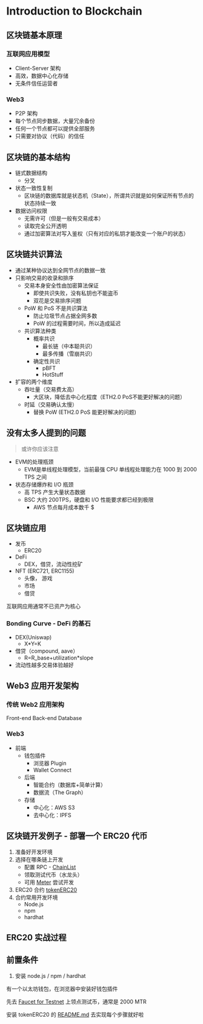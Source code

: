 # Introduction to Blockchain

## 区块链基本原理

### 互联网应用模型

- Client-Server 架构
- 高效，数据中心化存储
- 无条件信任运营者

### Web3

- P2P 架构
- 每个节点同步数据，大量冗余备份
- 任何一个节点都可以提供全部服务
- 只需要对协议（代码）的信任

## 区块链的基本结构

- 链式数据结构
  - 分叉
- 状态一致性复制
  - 区块链的数据库就是状态机（State），所谓共识就是如何保证所有节点的状态持续一致
- 数据访问权限
  - 无需许可（但是一般有交易成本）
  - 读取完全公开透明
  - 通过加密算法对写入鉴权（只有对应的私钥才能改变一个账户的状态）

## 区块链共识算法

- 通过某种协议达到全网节点的数据一致
- 只影响交易的收录和排序
  - 交易本身安全性由加密算法保证
    - 即使共识失败，没有私钥也不能盗币
    - 双花是交易排序问题
  - PoW 和 PoS 不是共识算法
    - 防止垃圾节点占据全网多数
    - PoW 的过程需要时间，所以造成延迟
  - 共识算法种类
    - 概率共识
      - 最长链（中本聪共识）
      - 最多传播（雪崩共识）
    - 确定性共识
      - pBFT
      - HotStuff
- 扩容的两个维度
  - 吞吐量（交易费太高）
    - 大区块，降低去中心化程度（ETH2.0 PoS不能更好解决的问题）
  - 时延（交易确认太慢）
    - 替换 PoW (ETH2.0 PoS 能更好解决的问题)

## 没有太多人提到的问题

> 或许你应该注意

- EVM的处理瓶颈
  - EVM是单线程处理模型，当前最强 CPU 单线程处理能力在 1000 到 2000 TPS 之间
- 状态存储爆炸和 I/O 瓶颈
  - 高 TPS 产生大量状态数据
  - BSC 大约 200TPS，硬盘和 I/O 性能要求都已经到极限
    - AWS 节点每月成本数千 $

## 区块链应用

- 发币
  - ERC20
- DeFi
  - DEX，借贷，流动性挖矿
- NFT (ERC721, ERC1155)
  - 头像， 游戏
  - 市场
  - 借贷

互联网应用通常不已资产为核心

### Bonding Curve - DeFi 的基石

- DEX(Uniswap)
  - X*Y=K
- 借贷（compound, aave）
  - R=R_base+utilization*slope
- 流动性越多交易体验越好

## Web3 应用开发架构

### 传统 Web2 应用架构

Front-end Back-end Database

### Web3

- 前端
  - 钱包插件
    - 浏览器 Plugin
    - Wallet Connect
  - 后端
    - 智能合约（数据库+简单计算）
    - 数据流（The Graph）
  - 存储
    - 中心化：AWS S3
    - 去中心化：IPFS

## 区块链开发例子 - 部署一个 ERC20 代币

1. 准备好开发环境
2. 选择在哪条链上开发
   - 配置 RPC - [ChainList](https://chainlist.org/)
   - 领取测试代币（水龙头）
   - 可用 [Meter](https://docs.meter.io/developer-documentation/introduction) 尝试开发
3. ERC20 合约
   [tokenERC20](https://github.com/meterio/tokenERC20)
4. 合约常用开发环境
   - Node.js
   - npm
   - hardhat

## ERC20 实战过程

## 前置条件

1. 安装 node.js / npm / hardhat

有一个以太坊钱包，在浏览器中安装好钱包插件

先去 [Faucet for Testnet](https://faucet-warringstakes.meter.io/) 上领点测试币，通常是 2000 MTR

安装 tokenERC20 的 [README.md](https://github.com/meterio/tokenERC20/blob/main/README.md) 去实现每个步骤就好啦

